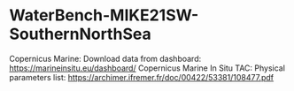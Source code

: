 # WaterBench-MIKE21SW-SouthernNorthSea

Copernicus Marine: Download data from dashboard: https://marineinsitu.eu/dashboard/
Copernicus Marine In Situ TAC: Physical parameters list: https://archimer.ifremer.fr/doc/00422/53381/108477.pdf

